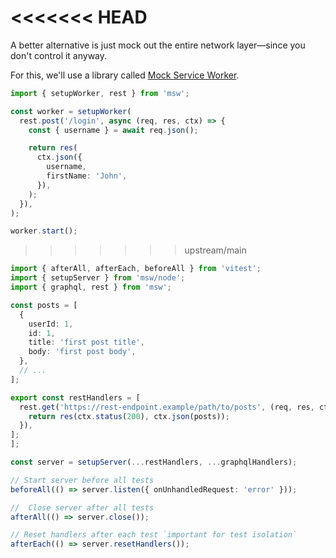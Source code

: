<<<<<<< HEAD
=======
A better alternative is just mock out the entire network layer—since you don't control it anyway.

For this, we'll use a library called [Mock Service Worker](https://mswjs.io).

```ts
import { setupWorker, rest } from 'msw';

const worker = setupWorker(
  rest.post('/login', async (req, res, ctx) => {
    const { username } = await req.json();

    return res(
      ctx.json({
        username,
        firstName: 'John',
      }),
    );
  }),
);

worker.start();
```

>>>>>>> upstream/main
```ts
import { afterAll, afterEach, beforeAll } from 'vitest';
import { setupServer } from 'msw/node';
import { graphql, rest } from 'msw';

const posts = [
  {
    userId: 1,
    id: 1,
    title: 'first post title',
    body: 'first post body',
  },
  // ...
];

export const restHandlers = [
  rest.get('https://rest-endpoint.example/path/to/posts', (req, res, ctx) => {
    return res(ctx.status(200), ctx.json(posts));
  }),
];
];

const server = setupServer(...restHandlers, ...graphqlHandlers);

// Start server before all tests
beforeAll(() => server.listen({ onUnhandledRequest: 'error' }));

//  Close server after all tests
afterAll(() => server.close());

// Reset handlers after each test `important for test isolation`
afterEach(() => server.resetHandlers());
```
